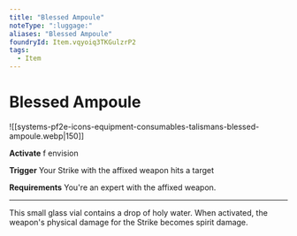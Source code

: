 ```yaml
---
title: "Blessed Ampoule"
noteType: ":luggage:"
aliases: "Blessed Ampoule"
foundryId: Item.vqyoiq3TKGulzrP2
tags:
  - Item
---
```


# Blessed Ampoule
![[systems-pf2e-icons-equipment-consumables-talismans-blessed-ampoule.webp|150]]

**Activate** f envision

**Trigger** Your Strike with the affixed weapon hits a target

**Requirements** You're an expert with the affixed weapon.

* * *

This small glass vial contains a drop of holy water. When activated, the weapon's physical damage for the Strike becomes spirit damage.
